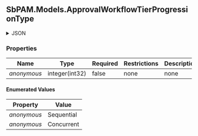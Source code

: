 
<h2 id="tocS_SbPAM.Models.ApprovalWorkflowTierProgressionType">SbPAM.Models.ApprovalWorkflowTierProgressionType</h2>

<a id="schemasbpam.models.approvalworkflowtierprogressiontype"></a>
<a id="schema_SbPAM.Models.ApprovalWorkflowTierProgressionType"></a>
<a id="tocSsbpam.models.approvalworkflowtierprogressiontype"></a>
<a id="tocssbpam.models.approvalworkflowtierprogressiontype"></a>

<details><summary>JSON</summary>


```json
"Sequential"

```


</details>

### Properties

|Name|Type|Required|Restrictions|Description|
|---|---|---|---|---|
|*anonymous*|integer(int32)|false|none|none|

#### Enumerated Values

|Property|Value|
|---|---|
|*anonymous*|Sequential|
|*anonymous*|Concurrent|


